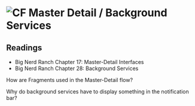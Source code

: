 # ![CF](http://i.imgur.com/7v5ASc8.png) Master Detail / Background Services

## Readings
* Big Nerd Ranch Chapter 17: Master-Detail Interfaces
* Big Nerd Ranch Chapter 28: Background Services

How are Fragments used in the Master-Detail flow?

Why do background services have to display something in the
notification bar?

